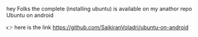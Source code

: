 hey Folks the complete (installing ubuntu)  is available on my anathor repo Ubuntu on android

👉 here is the link https://github.com/SaikiranVoladri/ubuntu-on-android
